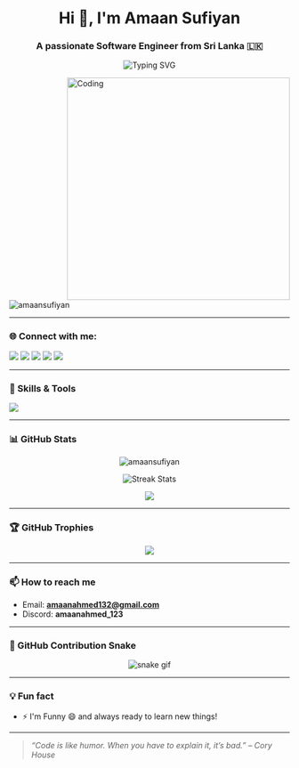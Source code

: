<h1 align="center">Hi 👋, I'm Amaan Sufiyan</h1>
<h3 align="center">A passionate Software Engineer from Sri Lanka 🇱🇰</h3>

<p align="center">
  <img src="https://readme-typing-svg.herokuapp.com?font=Fira+Code&weight=500&size=24&pause=1000&color=00FF95&center=true&vCenter=true&width=435&lines=Software+Engineer;Full-Stack+Developer;UI%2FUX+Designer;Tech+Explorer+%26+Open+Source+Lover" alt="Typing SVG" />
</p>

<img align="right" alt="Coding" width="400" src="https://cdn.dribbble.com/users/1162077/screenshots/3848914/programmer.gif">

<p align="left">
  <img src="https://komarev.com/ghpvc/?username=amaansufiyan&label=Profile%20views&color=0e75b6&style=flat" alt="amaansufiyan" />
</p>

---

### 🌐 Connect with me:

<p align="left">
  <a href="https://twitter.com/amaan_sufiyan_" target="blank"><img src="https://img.shields.io/badge/Twitter-1DA1F2.svg?&style=for-the-badge&logo=Twitter&logoColor=white"/></a>
  <a href="https://linkedin.com/in/amaan sufiyan" target="blank"><img src="https://img.shields.io/badge/LinkedIn-0077B5.svg?&style=for-the-badge&logo=linkedin&logoColor=white" /></a>
  <a href="https://instagram.com/amaan_sufiyan_" target="blank"><img src="https://img.shields.io/badge/Instagram-E4405F.svg?&style=for-the-badge&logo=instagram&logoColor=white"/></a>
  <a href="https://www.youtube.com/c/amaanahmed8875" target="blank"><img src="https://img.shields.io/badge/YouTube-FF0000.svg?&style=for-the-badge&logo=youtube&logoColor=white"/></a>
  <a href="https://medium.com/@amaan_ahmed" target="blank"><img src="https://img.shields.io/badge/Medium-12100E.svg?&style=for-the-badge&logo=medium&logoColor=white" /></a>
</p>

---

### 🧠 Skills & Tools

<p align="left">
  <img src="https://skillicons.dev/icons?i=html,css,js,react,cpp,java,python,php,mysql,mongodb,nodejs,figma,git,bootstrap,postman,vscode,androidstudio" />
</p>

---

### 📊 GitHub Stats

<p align="center">
  <img src="https://github-readme-stats.vercel.app/api?username=amaansufiyan&show_icons=true&theme=github_dark&locale=en" alt="amaansufiyan" />
</p>

<p align="center">
  <img src="https://github-readme-streak-stats.herokuapp.com?user=amaansufiyan&theme=dark&date_format=M%20j%5B%2C%20Y%5D" alt="Streak Stats" />
</p>

<p align="center">
  <img src="https://github-readme-stats.vercel.app/api/top-langs/?username=amaansufiyan&layout=compact&theme=github_dark" />
</p>

---

### 🏆 GitHub Trophies

<p align="center">
  <img src="https://github-profile-trophy.vercel.app/?username=amaansufiyan&theme=onedark&row=2&column=4" />
</p>

---

### 📫 How to reach me

- Email: **amaanahmed132@gmail.com**
- Discord: **amaanahmed_123**

---

### 🐍 GitHub Contribution Snake

<p align="center">
  <img src="https://github.com/amaansufiyan/amaansufiyan/blob/output/github-contribution-grid-snake.svg" alt="snake gif" />
</p>

---

### 💡 Fun fact

- ⚡ I'm Funny 😄 and always ready to learn new things!

---

> *“Code is like humor. When you have to explain it, it’s bad.” – Cory House*
